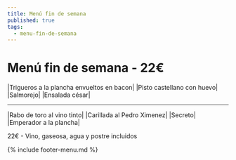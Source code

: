 ```yaml
---
title: Menú fin de semana
published: true
tags:
  - menu-fin-de-semana
---
```


# Menú fin de semana - 22€

|Trigueros a la plancha envueltos en bacon|
|Pisto castellano con huevo|
|Salmorejo|
|Ensalada césar|

<!-- |Ensalada con rulo de cabra, frutos secos y balsámico de frutos rojos| -->

------

|Rabo de toro al vino tinto|
|Carillada al Pedro Ximenez|
|Secreto|
|Emperador a la plancha|

<!-- |Cordero asado|eligiendo este segundo plato se añade 6€ al menú, en total 28€| -->

22€ - Vino, gaseosa, agua y postre incluidos

{% include footer-menu.md %}
